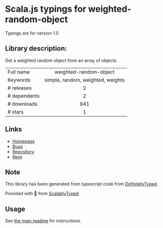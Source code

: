 
# Scala.js typings for weighted-random-object

Typings are for version 1.0

## Library description:
Get a weighted random object from an array of objects.

|                    |                 |
| ------------------ | :-------------: |
| Full name          | weighted-random-object |
| Keywords           | simple, random, weighted, weights |
| # releases         | 2 |
| # dependents       | 2 |
| # downloads        | 941 |
| # stars            | 1 |

## Links
- [Homepage](https://github.com/misund/weighted-random-object#readme)
- [Bugs](https://github.com/misund/weighted-random-object/issues)
- [Repository](https://github.com/misund/weighted-random-object)
- [Npm](https://www.npmjs.com/package/weighted-random-object)
    


## Note
This library has been generated from typescript code from [DefinitelyTyped](https://definitelytyped.org).

Provided with :purple_heart: from [ScalablyTyped](https://github.com/oyvindberg/ScalablyTyped)

## Usage
See [the main readme](../../readme.md) for instructions.


